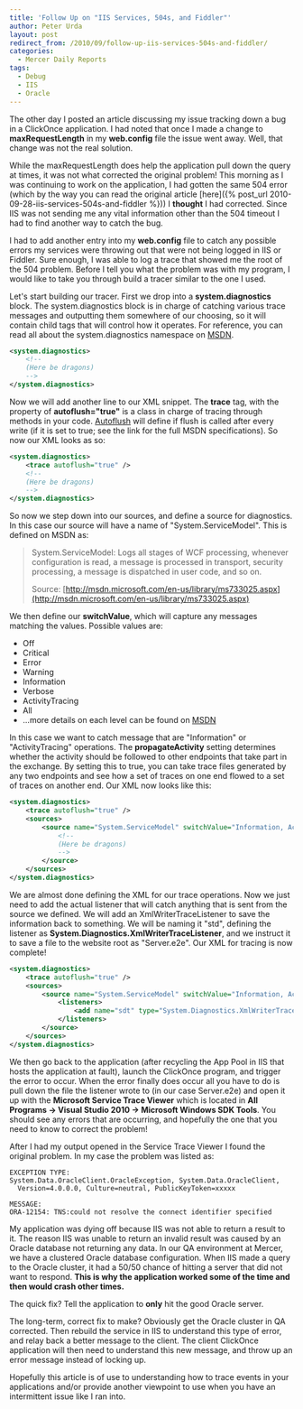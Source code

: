 ```yaml
---
title: 'Follow Up on "IIS Services, 504s, and Fiddler"'
author: Peter Urda
layout: post
redirect_from: /2010/09/follow-up-iis-services-504s-and-fiddler/
categories:
  - Mercer Daily Reports
tags:
  - Debug
  - IIS
  - Oracle
---
```


The other day I posted an article discussing my issue tracking down a bug in a
ClickOnce application. I had noted that once I made a change to
**maxRequestLength** in my **web.config** file the issue went away. Well, that
change was not the real solution.

While the maxRequestLength does help the application pull down the query at
times, it was not what corrected the original problem! This morning as I was
continuing to work on the application, I had gotten the same 504 error (which by
the way you can read the original article
[here]({% post_url 2010-09-28-iis-services-504s-and-fiddler %}))
I **thought** I had corrected. Since IIS was not sending me any vital information
other than the 504 timeout I had to find another way to catch the bug.

I had to add another entry into my **web.config** file to catch any possible
errors my services were throwing out that were not being logged in IIS or
Fiddler. Sure enough, I was able to log a trace that showed me the root of the
504 problem. Before I tell you what the problem was with my program, I would
like to take you through build a tracer similar to the one I used.

Let's start building our tracer. First we drop into a **system.diagnostics**
block. The system.diagnostics block is in charge of catching various trace
messages and outputting them somewhere of our choosing, so it will contain child
tags that will control how it operates. For reference, you can read all about
the system.diagnostics namespace on
[MSDN](http://msdn.microsoft.com/en-us/library/system.diagnostics%28VS.71%29.aspx).

```xml
<system.diagnostics>
    <!--
    (Here be dragons)
    -->
</system.diagnostics>
```

Now we will add another line to our XML snippet. The **trace** tag, with the
property of **autoflush="true"** is a class in charge of tracing through methods
in your code.
[Autoflush](http://msdn.microsoft.com/en-us/library/system.diagnostics.trace.autoflush.aspx)
will define if flush is called after every write (if it is set to true; see the
link for the full MSDN specifications). So now our XML looks as so:

```xml
<system.diagnostics>
    <trace autoflush="true" />
    <!--
    (Here be dragons)
    -->
</system.diagnostics>
```

So now we step down into our sources, and define a source for diagnostics. In
this case our source will have a name of "System.ServiceModel". This is defined
on MSDN as:

> System.ServiceModel: Logs all stages of WCF processing, whenever configuration
> is read, a message is processed in transport, security processing, a message
> is dispatched in user code, and so on.
>
> Source: [http://msdn.microsoft.com/en-us/library/ms733025.aspx](http://msdn.microsoft.com/en-us/library/ms733025.aspx)

We then define our **switchValue**, which will capture any messages matching the
values. Possible values are:

* Off
* Critical
* Error
* Warning
* Information
* Verbose
* ActivityTracing
* All
* ...more details on each level can be found on
  [MSDN](http://msdn.microsoft.com/en-us/library/ms733025.aspx)

In this case we want to catch message that are "Information" or
"ActivityTracing" operations. The **propagateActivity** setting determines
whether the activity should be followed to other endpoints that take part in the
exchange. By setting this to true, you can take trace files generated by any two
endpoints and see how a set of traces on one end flowed to a set of traces on
another end. Our XML now looks like this:

```xml
<system.diagnostics>
    <trace autoflush="true" />
    <sources>
        <source name="System.ServiceModel" switchValue="Information, ActivityTracing" propagateActivity="true">
            <!--
            (Here be dragons)
            -->
        </source>
    </sources>
</system.diagnostics>
```

We are almost done defining the XML for our trace operations. Now we just need
to add the actual listener that will catch anything that is sent from the source
we defined. We will add an XmlWriterTraceListener to save the information back
to something. We will be naming it "std", defining the listener as
**System.Diagnostics.XmlWriterTraceListener**, and we instruct it to save a file
to the website root as "Server.e2e". Our XML for tracing is now complete!

```xml
<system.diagnostics>
    <trace autoflush="true" />
    <sources>
        <source name="System.ServiceModel" switchValue="Information, ActivityTracing" propagateActivity="true">
            <listeners>
                <add name="sdt" type="System.Diagnostics.XmlWriterTraceListener" initializeData="Server.e2e"/>
            </listeners>
        </source>
    </sources>
</system.diagnostics>
```

We then go back to the application (after recycling the App Pool in IIS that
hosts the application at fault), launch the ClickOnce program, and trigger the
error to occur. When the error finally does occur all you have to do is pull
down the file the listener wrote to (in our case Server.e2e) and open it up with
the **Microsoft Service Trace Viewer** which is located in
**All Programs -> Visual Studio 2010 -> Microsoft Windows SDK Tools**. You
should see any errors that are occurring, and hopefully the one that you need to
know to correct the problem!

After I had my output opened in the Service Trace Viewer I found the original
problem. In my case the problem was listed as:

```
EXCEPTION TYPE:
System.Data.OracleClient.OracleException, System.Data.OracleClient,
  Version=4.0.0.0, Culture=neutral, PublicKeyToken=xxxxx

MESSAGE:
ORA-12154: TNS:could not resolve the connect identifier specified
```

My application was dying off because IIS was not able to return a result to it.
The reason IIS was unable to return an invalid result was caused by an Oracle
database not returning any data. In our QA environment at Mercer, we have a
clustered Oracle database configuration. When IIS made a query to the Oracle
cluster, it had a 50/50 chance of hitting a server that did not want to respond.
**This is why the application worked some of the time and then would crash other
times.**

The quick fix? Tell the application to **only** hit the good Oracle server.

The long-term, correct fix to make? Obviously get the Oracle cluster in QA
corrected. Then rebuild the service in IIS to understand this type of error, and
relay back a better message to the client. The client ClickOnce application will
then need to understand this new message, and throw up an error message instead
of locking up.

Hopefully this article is of use to understanding how to trace events in your
applications and/or provide another viewpoint to use when you have an
intermittent issue like I ran into.
